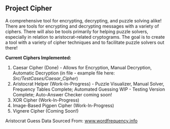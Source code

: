 ## Project Cipher  
A comprehensive tool for encrypting, decrypting, and puzzle solving alike! There are tools for encrypting and decrypting messages with a variety of ciphers. There will also be tools primarily for helping puzzle solvers, especially in relation to aristocrat-related cryptograms. The goal is to create a tool with a variety of cipher techniques and to facilitate puzzle solvers out there!  
  
**Current Ciphers Implemented:**    
1. Caesar Cipher (Done) - Allows for Encryption, Manual Decryption, Automatic Decryption (in file - example file here: *Src/TestCases/Caesar_Cipher*)
2. Aristocrat Helper (Work-In-Progress) - Puzzle Visualizer, Manual Solver, Frequency Tables Complete; Automated Guessing WIP - Testing Version Complete; Auto-Answer Checker coming soon!
3. XOR Cipher (Work-In-Progress)
4. Image-Based Pigpen Cipher (Work-In-Progress)
5. Vignere Cipher (Coming Soon!)


Aristocrat Guess Data Sourced From: www.wordfrequency.info
